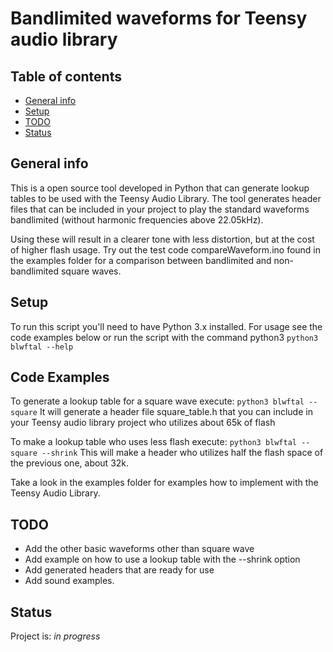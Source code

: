 

# Bandlimited waveforms for Teensy audio library

## Table of contents
* [General info](#general-info)
* [Setup](#setup)
* [TODO](#todo)
* [Status](#status)

## General info
This is a open source tool developed in Python that can generate lookup tables to be used with the
Teensy Audio Library. The tool generates header files that can be included in your project to play
the standard waveforms bandlimited (without harmonic frequencies above 22.05kHz).

Using these will result in a clearer tone with less distortion, but at the cost of higher flash usage.
Try out the test code compareWaveform.ino found in the examples folder for a comparison between
bandlimited and non-bandlimited square waves.

## Setup
To run this script you'll need to have Python 3.x installed.
For usage see the code examples below or run the script with the command python3 `python3 blwftal --help`

## Code Examples
To generate a lookup table for a square wave execute:
`python3 blwftal --square`
It will generate a header file square_table.h that you can include in your Teensy audio library project
who utilizes about 65k of flash

To make a lookup table who uses less flash execute:
`python3 blwftal --square --shrink`
This will make a header who utilizes half the flash space of the previous one, about 32k.

Take a look in the examples folder for examples how to implement with the Teensy Audio Library.

## TODO
* Add the other basic waveforms other than square wave
* Add example on how to use a lookup table with the --shrink option
* Add generated headers that are ready for use
* Add sound examples.

## Status
Project is: _in progress_

